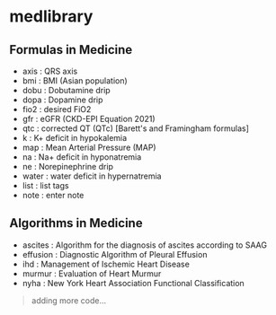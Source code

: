 # medlibrary
## Formulas in Medicine  
  
- axis        :    QRS axis  
- bmi        :    BMI (Asian population)  
- dobu        :    Dobutamine drip  
- dopa        :    Dopamine drip  
- fio2        :    desired FiO2  
- gfr        :    eGFR (CKD-EPI Equation 2021)  
- qtc        :    corrected QT (QTc) [Barett's and Framingham formulas]  
- k        :    K+ deficit in hypokalemia  
- map        :    Mean Arterial Pressure (MAP)  
- na        :    Na+ deficit in hyponatremia  
- ne        :    Norepinephrine drip  
- water        :    water deficit in hypernatremia  
- list        :    list tags  
- note        :    enter note  
  
## Algorithms in Medicine
  
- ascites : Algorithm for the diagnosis of ascites according to SAAG
- effusion : Diagnostic Algorithm of Pleural Effusion
- ihd   : Management of Ischemic Heart Disease  
- murmur  : Evaluation of Heart Murmur
- nyha  : New York Heart Association Functional Classification  
  
> adding more code...
